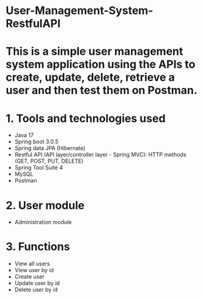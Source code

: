 # User-Management-System-RestfulAPI
# This is a simple user management system application using the APIs to create, update, delete, retrieve a user and then test them on Postman.
# 1. Tools and technologies used
- Java 17
- Spring boot 3.0.5
- Spring data JPA (Hibernate)
- Restful API (API layer/controller layer - Spring MVC): HTTP methods (GET, POST, PUT, DELETE)
- Spring Tool Suite 4
- MySQL
- Postman
# 2. User module
- Administration module
# 3. Functions
- View all users
- View user by id
- Create user
- Update user by id
- Delete user by id
